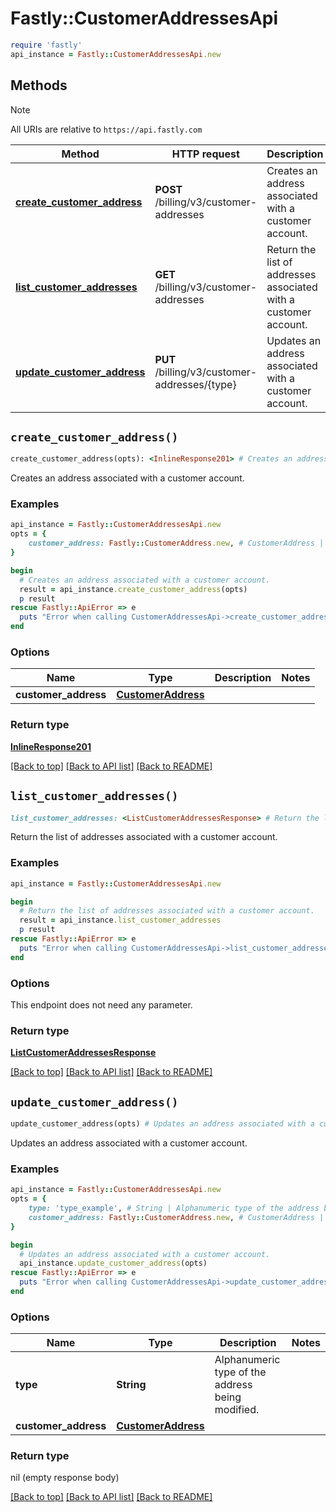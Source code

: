 # Fastly::CustomerAddressesApi


```ruby
require 'fastly'
api_instance = Fastly::CustomerAddressesApi.new
```

## Methods

> [!NOTE]
> All URIs are relative to `https://api.fastly.com`

Method | HTTP request | Description
------ | ------------ | -----------
[**create_customer_address**](CustomerAddressesApi.md#create_customer_address) | **POST** /billing/v3/customer-addresses | Creates an address associated with a customer account.
[**list_customer_addresses**](CustomerAddressesApi.md#list_customer_addresses) | **GET** /billing/v3/customer-addresses | Return the list of addresses associated with a customer account.
[**update_customer_address**](CustomerAddressesApi.md#update_customer_address) | **PUT** /billing/v3/customer-addresses/{type} | Updates an address associated with a customer account.


## `create_customer_address()`

```ruby
create_customer_address(opts): <InlineResponse201> # Creates an address associated with a customer account.
```

Creates an address associated with a customer account.

### Examples

```ruby
api_instance = Fastly::CustomerAddressesApi.new
opts = {
    customer_address: Fastly::CustomerAddress.new, # CustomerAddress | 
}

begin
  # Creates an address associated with a customer account.
  result = api_instance.create_customer_address(opts)
  p result
rescue Fastly::ApiError => e
  puts "Error when calling CustomerAddressesApi->create_customer_address: #{e}"
end
```

### Options

| Name | Type | Description | Notes |
| ---- | ---- | ----------- | ----- |
| **customer_address** | [**CustomerAddress**](CustomerAddress.md) |  |  |

### Return type

[**InlineResponse201**](InlineResponse201.md)

[[Back to top]](#) [[Back to API list]](../../README.md#endpoints)
[[Back to README]](../../README.md)
## `list_customer_addresses()`

```ruby
list_customer_addresses: <ListCustomerAddressesResponse> # Return the list of addresses associated with a customer account.
```

Return the list of addresses associated with a customer account.

### Examples

```ruby
api_instance = Fastly::CustomerAddressesApi.new

begin
  # Return the list of addresses associated with a customer account.
  result = api_instance.list_customer_addresses
  p result
rescue Fastly::ApiError => e
  puts "Error when calling CustomerAddressesApi->list_customer_addresses: #{e}"
end
```

### Options

This endpoint does not need any parameter.

### Return type

[**ListCustomerAddressesResponse**](ListCustomerAddressesResponse.md)

[[Back to top]](#) [[Back to API list]](../../README.md#endpoints)
[[Back to README]](../../README.md)
## `update_customer_address()`

```ruby
update_customer_address(opts) # Updates an address associated with a customer account.
```

Updates an address associated with a customer account.

### Examples

```ruby
api_instance = Fastly::CustomerAddressesApi.new
opts = {
    type: 'type_example', # String | Alphanumeric type of the address being modified.
    customer_address: Fastly::CustomerAddress.new, # CustomerAddress | 
}

begin
  # Updates an address associated with a customer account.
  api_instance.update_customer_address(opts)
rescue Fastly::ApiError => e
  puts "Error when calling CustomerAddressesApi->update_customer_address: #{e}"
end
```

### Options

| Name | Type | Description | Notes |
| ---- | ---- | ----------- | ----- |
| **type** | **String** | Alphanumeric type of the address being modified. |  |
| **customer_address** | [**CustomerAddress**](CustomerAddress.md) |  |  |

### Return type

nil (empty response body)

[[Back to top]](#) [[Back to API list]](../../README.md#endpoints)
[[Back to README]](../../README.md)
